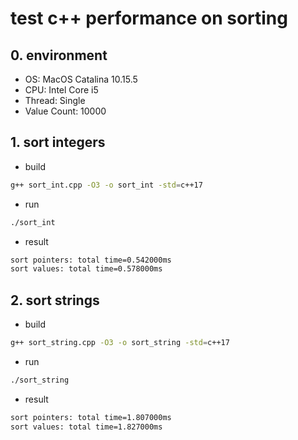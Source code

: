 # test c++ performance on sorting

## 0. environment

- OS: MacOS Catalina 10.15.5
- CPU: Intel Core i5
- Thread: Single
- Value Count: 10000

## 1. sort integers

- build

```bash
g++ sort_int.cpp -O3 -o sort_int -std=c++17
```

- run

```bash
./sort_int
```

- result

```txt
sort pointers: total time=0.542000ms
sort values: total time=0.578000ms
```

## 2. sort strings

- build

```bash
g++ sort_string.cpp -O3 -o sort_string -std=c++17
```

- run

```bash
./sort_string
```

- result

```txt
sort pointers: total time=1.807000ms
sort values: total time=1.827000ms
```